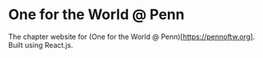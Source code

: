# One for the World @ Penn
The chapter website for (One for the World @ Penn)[https://pennoftw.org].
Built using React.js.
